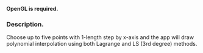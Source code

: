 <b>OpenGL is required.</b> <p>
### Description. <p>
Choose up to five points with 1-length step by x-axis and the app will draw polynomial interpolation using
both Lagrange and LS (3rd degree) methods.
